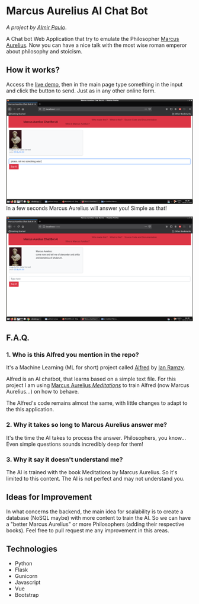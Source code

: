 # Marcus Aurelius AI Chat Bot

*A project by [Almir Paulo](https://github.com/AlmirPaulo)*.

A Chat bot Web Application that try to emulate the Philosopher [Marcus Aurelius](https://en.wikipedia.org/wiki/Marcus_Aurelius). Now you can have a nice talk with the most wise roman emperor about philosophy and stoicism. 

## How it works?

Access the [live demo](https://marcus-aurelius-chatbot.herokuapp.com/ ), then in the main page type something in the input and click the button to send. Just as in any other online form.

![screen 1](https://raw.githubusercontent.com/AlmirPaulo/ai-chatbot-Marcus-Aurelius/master/screen.png)
In a few seconds Marcus Aurelius will answer you! Simple as that!

![screen 2](https://raw.githubusercontent.com/AlmirPaulo/ai-chatbot-Marcus-Aurelius/master/screen2.png)

## F.A.Q.

### 1. Who is this Alfred you mention in the repo?

It's a Machine Learning (ML for short) project called [Alfred](https://github.com/ianramzy/ai-chatbot) by [Ian Ramzy](https://github.com/ianramzy).

Alfred is an AI chatbot, that learns based on a simple text file. For this project I am using [Marcus Aurelius *Meditations*](https://en.wikipedia.org/wiki/Meditations) to train Alfred (now Marcus Aurelius...) on how to behave. 

The Alfred's code remains almost the same, with little changes to adapt to the this application. 

### 2. Why it takes so long to Marcus Aurelius answer me?

It's the time the AI takes to process the answer. Philosophers, you know... Even simple questions sounds incredibly deep for them!

### 3. Why it say it doesn't understand me?

The AI is trained with the book Meditations by Marcus Aurelius. So it's limited to this content. The AI is not perfect and may not understand you. 


## Ideas for Improvement

In what concerns the backend, the main idea for scalability is to create a database (NoSQL maybe) with more content to train the AI. So we can have a "better Marcus Aurelius" or more Philosophers (adding their respective books). Feel free to pull request me any improvement in this  areas.

## Technologies
* Python
* Flask
* Gunicorn 
* Javascript
* Vue
* Bootstrap




